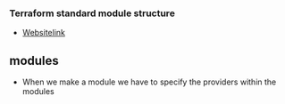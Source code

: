 ### Terraform standard module structure
- [Websitelink](https://developer.hashicorp.com/terraform/language/modules/develop/structure)

## modules
- When we make a module we have to specify the providers within the modules